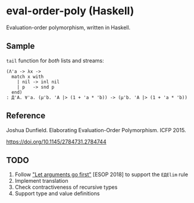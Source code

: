 # eval-order-poly (Haskell)

Evaluation-order polymorphism, written in Haskell.

## Sample

`tail` function for *both* lists and streams:

```
(Λ'a -> λx ->
  match x with
    | nil -> inl nil
    | p   -> snd p
  end)
: Д'A. ∀'a. (μ'b. 'A |> (1 + 'a * 'b)) -> (μ'b. 'A |> (1 + 'a * 'b))
```

## Reference

Joshua Dunfield.
Elaborating Evaluation-Order Polymorphism.
ICFP 2015.

https://doi.org/10.1145/2784731.2784744

## TODO

1. Follow ["Let arguments go first"](https://doi.org/10.1007/978-3-319-89884-1_10) [ESOP 2018] to support the `EДElim` rule
2. Implement translation
3. Check contractiveness of recursive types
4. Support type and value definitions
